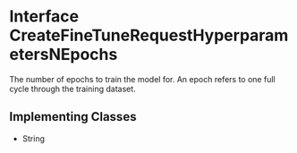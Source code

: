 

# Interface CreateFineTuneRequestHyperparametersNEpochs

The number of epochs to train the model for. An epoch refers to one full cycle through the training dataset. 
## Implementing Classes

* String


